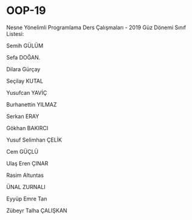﻿# OOP-19
Nesne Yönelimli Programlama Ders Çalışmaları - 2019 Güz Dönemi Sınıf Listesi:


Semih GÜLÜM

Sefa DOĞAN.

Dilara  Gürçay 
 
Seçilay KUTAL

Yusufcan YAVİÇ

Burhanettin YILMAZ

Serkan ERAY

Gökhan BAKIRCI

Yusuf Selimhan ÇELİK 

Cem GÜÇLÜ

Ulaş Eren ÇINAR

Rasim Altuntas

ÜNAL  ZURNALI

Eyyüp Emre Tan

Zübeyr Talha ÇALIŞKAN

